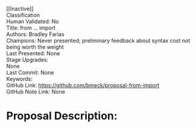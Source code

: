 [[Inactive]]<br>Classification<br>Human Validated: No<br>Title: from ... import<br>Authors: Bradley Farias<br>Champions: Never presented; preliminary feedback about syntax cost not being worth the weight<br>Last Presented: None<br>Stage Upgrades:<br>None<br>Last Commit: None<br>Keywords:<br>GitHub Link: https://github.com/bmeck/proposal-from-import <br>GitHub Note Link: None
# Proposal Description:<br>